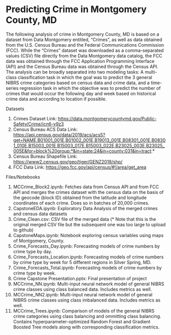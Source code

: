 # Predicting Crime in Montgomery County, MD

The following analysis of crime in Montgomery County, MD is based on a dataset from Data Montgomery entitled, “Crimes”, as well as data obtained from the U.S. Census Bureau and the Federal Communications Commission (FCC). While the “Crimes” dataset was downloaded as a comma-separated values (CSV) file directly from the Data Montgomery data catalog, the FCC data was obtained through the FCC Application Programming Interface (API) and the Census Bureau data was obtained through the Census API. The analysis can be broadly separated into two modeling tasks: A multi-class classification task in which the goal was to predict the 3 general NIBRS crime categories based on census data and crime data, and a time-series regression task in which the objective was to predict the number of crimes that would occur the following day and week based on historical crime data and according to location if possible.

Datasets
1. Crimes Dataset Link: https://data.montgomerycountymd.gov/Public-Safety/Crime/icn6-v9z3
2. Census Bureau ACS Data Link: https://api.census.gov/data/2019/acs/acs5?get=NAME,B01001_001E,B01002_001E,B19013_001E,B08301_001E,B08301_010E,B15003_001E,B15003_017E,B15003_022E,B23025_003E,B23025_005E&for=block%20group:*&in=state:24&in=county:031&in=tract:*
3. Census Bureau Shapefile Link: https://www2.census.gov/geo/tiger/GENZ2018/shp/
4. FCC Data Link: https://geo.fcc.gov/api/census/#!/area/get_area

Files/Notebooks
1. MCCrime_Block2.ipynb: Fetches data from Census API and from FCC API and merges the crimes dataset with the census data on the basis of the geocode (block ID) obtained from the latitude and longitude coordinates of each crime. Does so in batches of 20,000 crimes.
2. CapstoneEDA.ipynb: Exploratory Data Analysis of the merged crimes and census data datasets
3. Crime_Clean.csv: CSV file of the merged data (* Note that this is the original merged CSV file but the subsequent one was too large to upload to github)
4. CapstoneMaps.ipynb: Notebook exploring census variables using maps of Montgomery, County.
5. Crime_Forecasts_Day.ipynb: Forecasting models of crime numbers by crime type by day.
6. Crime_Forecasts_Location.ipynb: Forecasting models of crime numbers by crime type by week for 5 different regions in Silver Spring, MD.
7. Crime_Forecasts_Total.ipynb: Forecasting models of crime numbers by crime type by week.
8. Crime Capstone Presentation.pptx: Final presentation of project
9. MCCrime_NN.ipynb: Multi-input neural network model of general NIBRS crime classes using class balanced data. Includes metrics as well.
10. MCCrime_NN2.ipynb: Multi-input neural network model of general NIBRS crime classes using class imbalanced data. Includes metrics as well.
11. MCCrime_Trees.ipynb: Comparison of models of the general NIBRS crime categories using class balancing and ommitting class balancing. Contains hyperparameter-optimized Random Forest and Gradient Boosted Tree models along with corresponding classification metrics.


